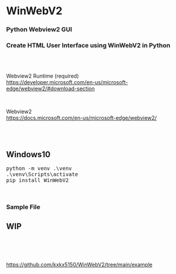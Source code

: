 # WinWebV2
### Python Webview2 GUI
### Create HTML User Interface using WinWebV2 in Python

<br><br>

Webview2 Runtime (required)  
https://developer.microsoft.com/en-us/microsoft-edge/webview2/#download-section  

<br>

Webview2  
https://docs.microsoft.com/en-us/microsoft-edge/webview2/  

<br><br>

## Windows10    
<pre>
python -m venv .\venv  
.\venv\Scripts\activate  
pip install WinWebV2
</pre>

<br>

### Sample File

## WIP

<br><br><br>

https://github.com/kxkx5150/WinWebV2/tree/main/example


<br><br><br>
